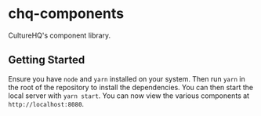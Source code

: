 # chq-components

CultureHQ's component library.

## Getting Started

Ensure you have `node` and `yarn` installed on your system. Then run `yarn` in the root of the repository to install the dependencies. You can then start the local server with `yarn start`. You can now view the various components at `http://localhost:8080`.
